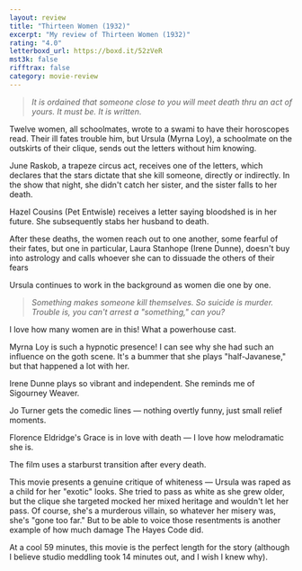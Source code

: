 ```yaml
---
layout: review
title: "Thirteen Women (1932)"
excerpt: "My review of Thirteen Women (1932)"
rating: "4.0"
letterboxd_url: https://boxd.it/52zVeR
mst3k: false
rifftrax: false
category: movie-review
---
```


<blockquote><i>It is ordained that someone close to you will meet death thru an act of yours. It must be. It is written.</i></blockquote>Twelve women, all schoolmates, wrote to a swami to have their horoscopes read. Their ill fates trouble him, but Ursula (Myrna Loy), a schoolmate on the outskirts of their clique, sends out the letters without him knowing.

June Raskob, a trapeze circus act, receives one of the letters, which declares that the stars dictate that she kill someone, directly or indirectly. In the show that night, she didn't catch her sister, and the sister falls to her death.

Hazel Cousins (Pet Entwisle) receives a letter saying bloodshed is in her future. She subsequently stabs her husband to death.

After these deaths, the women reach out to one another, some fearful of their fates, but one in particular, Laura Stanhope (Irene Dunne), doesn't buy into astrology and calls whoever she can to dissuade the others of their fears

Ursula continues to work in the background as women die one by one.

<blockquote><i>Something makes someone kill themselves. So suicide is murder. Trouble is, you can't arrest a "something," can you?</i></blockquote>I love how many women are in this! What a powerhouse cast.

Myrna Loy is such a hypnotic presence! I can see why she had such an influence on the goth scene. It's a bummer that she plays "half-Javanese," but that happened a lot with her.

Irene Dunne plays so vibrant and independent. She reminds me of Sigourney Weaver.

Jo Turner gets the comedic lines — nothing overtly funny, just small relief moments.

Florence Eldridge's Grace is in love with death — I love how melodramatic she is.

The film uses a starburst transition after every death.

This movie presents a genuine critique of whiteness — Ursula was raped as a child for her "exotic" looks. She tried to pass as white as she grew older, but the clique she targeted mocked her mixed heritage and wouldn't let her pass. Of course, she's a murderous villain, so whatever her misery was, she's "gone too far." But to be able to voice those resentments is another example of how much damage The Hayes Code did.

At a cool 59 minutes, this movie is the perfect length for the story (although I believe studio meddling took 14 minutes out, and I wish I knew why).
